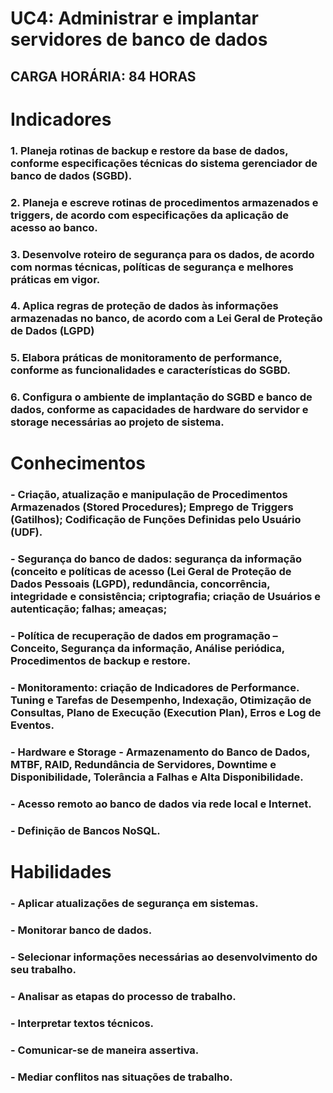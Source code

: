 
# UC4: Administrar e implantar servidores de banco de dados

##  CARGA HORÁRIA: **84 HORAS**

# **Indicadores**

### 1. Planeja rotinas de backup e restore da base de dados, conforme especificações técnicas do sistema gerenciador de banco de dados (SGBD).
### 2. Planeja e escreve rotinas de procedimentos armazenados e triggers, de acordo com especificações da aplicação de acesso ao banco.
### 3. Desenvolve roteiro de segurança para os dados, de acordo com normas técnicas, políticas de segurança e melhores práticas em vigor.
### 4. Aplica regras de proteção de dados às informações armazenadas no banco, de acordo com a Lei Geral de Proteção de Dados (LGPD)
### 5. Elabora práticas de monitoramento de performance, conforme as funcionalidades e características do SGBD.
### 6. Configura o ambiente de implantação do SGBD e banco de dados, conforme as capacidades de hardware do servidor e storage necessárias ao projeto de sistema.

# **Conhecimentos**

### - Criação, atualização e manipulação de Procedimentos Armazenados (Stored Procedures); Emprego de Triggers (Gatilhos); Codificação de Funções Definidas pelo Usuário (UDF).
### - Segurança do banco de dados: segurança da informação (conceito e políticas de acesso (Lei Geral de Proteção de Dados Pessoais (LGPD), redundância, concorrência, integridade e consistência; criptografia; criação de Usuários e autenticação; falhas; ameaças; 
### - Política de recuperação de dados em programação – Conceito, Segurança da informação, Análise periódica, Procedimentos de backup e restore.
### - Monitoramento: criação de Indicadores de Performance. Tuning e Tarefas de Desempenho, Indexação, Otimização de Consultas, Plano de Execução (Execution Plan), Erros e Log de Eventos.
### - Hardware e Storage - Armazenamento do Banco de Dados, MTBF, RAID, Redundância de Servidores, Downtime e Disponibilidade, Tolerância a Falhas e Alta Disponibilidade.
### - Acesso remoto ao banco de dados via rede local e Internet.
### - Definição de Bancos NoSQL.

# **Habilidades**

### - Aplicar atualizações de segurança em sistemas.
### - Monitorar banco de dados.
### - Selecionar informações necessárias ao desenvolvimento do seu trabalho.
### - Analisar as etapas do processo de trabalho.
### - Interpretar textos técnicos.
### - Comunicar-se de maneira assertiva.
### - Mediar conflitos nas situações de trabalho.